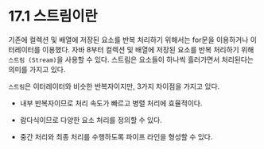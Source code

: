 # 17.1 스트림이란

기존에 컬렉션 및 배열에 저장된 요소를 반복 처리하기 위해서는 for문을 이용하거나 이터레이터를 이용했다.
자바 8부터 컬렉션 및 배열에 저장된 요소를 반복 처리하기 위해 `스트림 (Stream)`을 사용할 수 있다.
스트림은 요소들이 하나씩 흘러가면서 처리된다는 의미를 가지고 있다.

`스트림`은 이터레이터와 비슷한 반복자이지만, 3가지 차이점을 가지고 있다.

- 내부 반복자이므로 처리 속도가 빠르고 병렬 처리에 효율적이다.

- 람다식이므로 다양한 요소 처리를 정의할 수 있다.

- 중간 처리와 최종 처리를 수행하도록 파이프 라인을 형성할 수 있다.
